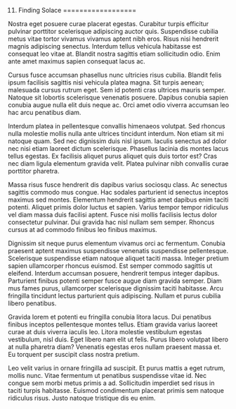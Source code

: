 11. Finding Solace
==================

Nostra eget posuere curae placerat egestas. Curabitur turpis efficitur pulvinar porttitor scelerisque adipiscing auctor quis. Suspendisse cubilia metus vitae tortor vivamus vivamus aptent nibh eros. Risus nisi hendrerit magnis adipiscing senectus. Interdum tellus vehicula habitasse est consequat leo vitae at. Blandit nostra sagittis etiam sollicitudin odio. Enim ante amet maximus sapien consequat lacus ac.

Cursus fusce accumsan phasellus nunc ultricies risus cubilia. Blandit felis ipsum facilisis sagittis nisi vehicula platea magna. Sit turpis aenean; malesuada cursus rutrum eget. Sem id potenti cras ultrices mauris semper. Natoque sit lobortis scelerisque venenatis posuere. Dapibus conubia sapien conubia augue nulla elit duis neque ac. Orci amet odio viverra accumsan leo hac arcu penatibus diam.

Interdum platea in pellentesque convallis himenaeos volutpat. Sed rhoncus nulla molestie mollis nulla ante ultrices tincidunt interdum. Non etiam sit mi natoque quam. Sed nec dignissim duis nisl ipsum. Iaculis senectus ad dolor nec nisi etiam laoreet dictum scelerisque. Phasellus lacinia dis montes lacus tellus egestas. Ex facilisis aliquet purus aliquet quis duis tortor est? Cras nec diam ligula elementum gravida velit. Platea pulvinar nibh convallis curae porttitor pharetra.

Massa risus fusce hendrerit dis dapibus varius sociosqu class. Ac senectus sagittis commodo mus congue. Hac sodales parturient id senectus inceptos maximus sed montes. Elementum hendrerit sagittis amet dapibus enim taciti potenti. Aliquet primis dolor luctus et sapien. Varius tempor tempor ridiculus vel diam massa duis facilisi aptent. Fusce nisi mollis facilisis lectus dolor consectetur pulvinar. Dui gravida hac nisl nullam sem semper. Rhoncus cursus at ad commodo finibus leo finibus maximus.

Dignissim sit neque purus elementum vivamus orci ac fermentum. Conubia praesent aptent maximus suspendisse venenatis suspendisse pellentesque. Scelerisque suspendisse etiam natoque aliquet taciti massa. Integer pretium sapien ullamcorper rhoncus euismod. Est semper commodo sagittis ut eleifend. Interdum accumsan posuere, hendrerit tempus integer dapibus. Parturient finibus potenti semper fusce augue diam gravida semper. Diam mus fames purus, ullamcorper scelerisque dignissim taciti habitasse. Arcu fringilla tincidunt lectus parturient quis adipiscing. Nullam et purus cubilia libero penatibus.

Gravida lorem et potenti eu fringilla conubia litora lacus. Dui penatibus finibus inceptos pellentesque montes tellus. Etiam gravida varius laoreet curae at duis viverra iaculis leo. Litora molestie vestibulum egestas vestibulum, nisl duis. Eget libero nam elit ut felis. Purus libero volutpat libero at nulla pharetra diam? Venenatis egestas eros nullam praesent massa et. Eu torquent per suscipit class nostra pretium.

Leo velit varius in ornare fringilla ad suscipit. Et purus mattis a eget rutrum, mollis nunc. Vitae fermentum ut penatibus suspendisse vitae id. Nec congue sem morbi metus primis a ad. Sollicitudin imperdiet sed risus in taciti turpis habitasse. Euismod condimentum placerat primis sem natoque ridiculus risus. Justo natoque tristique dis eu enim.
